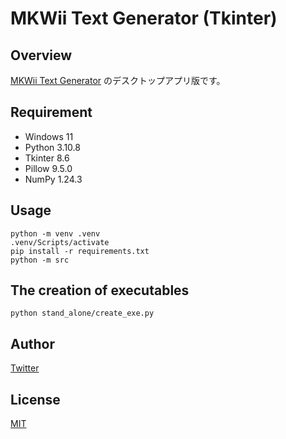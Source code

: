 # MKWii Text Generator (Tkinter)

## Overview
[MKWii Text Generator](https://github.com/NOKKY726/mkwii-text-generator/) のデスクトップアプリ版です。

## Requirement
- Windows 11
- Python 3.10.8
- Tkinter 8.6
- Pillow 9.5.0
- NumPy 1.24.3

## Usage
```
python -m venv .venv
.venv/Scripts/activate
pip install -r requirements.txt
python -m src
```

## The creation of executables
```
python stand_alone/create_exe.py
```

## Author
[Twitter](https://twitter.com/nkfrom_mkw/)

## License
[MIT](https://github.com/NOKKY726/mkwii-text-generator-tkinter/blob/main/LICENSE/)
